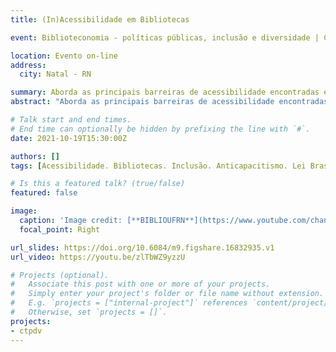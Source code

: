 ```yaml
---
title: (In)Acessibilidade em Bibliotecas

event: Biblioteconomia - políticas públicas, inclusão e diversidade | Centenário Paulo Freire.

location: Evento on-line
address:
  city: Natal - RN

summary: Aborda as principais barreiras de acessibilidade encontradas em bibliotecas e oferece recomendações para eliminá-las.
abstract: "Aborda as principais barreiras de acessibilidade encontradas em bibliotecas e oferece recomendações para eliminá-las."

# Talk start and end times.
# End time can optionally be hidden by prefixing the line with `#`.
date: 2021-10-19T15:30:00Z

authors: []
tags: [Acessibilidade. Bibliotecas. Inclusão. Anticapacitismo. Lei Brasileira de Inclusão.]

# Is this a featured talk? (true/false)
featured: false

image:
  caption: 'Image credit: [**BIBLIOUFRN**](https://www.youtube.com/channel/UCwDa29kE-P95t-SlJ91LYGQ)'
  focal_point: Right

url_slides: https://doi.org/10.6084/m9.figshare.16832935.v1
url_video: https://youtu.be/zlTbWZ9yzzU

# Projects (optional).
#   Associate this post with one or more of your projects.
#   Simply enter your project's folder or file name without extension.
#   E.g. `projects = ["internal-project"]` references `content/project/deep-learning/index.md`.
#   Otherwise, set `projects = []`.
projects:
- ctpdv
---
```


